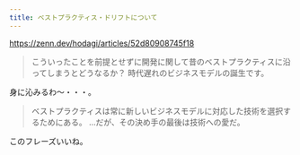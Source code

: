 ```yaml
---
title: ベストプラクティス・ドリフトについて
---
```


https://zenn.dev/hodagi/articles/52d80908745f18

> こういったことを前提とせずに開発に関して昔のベストプラクティスに沿ってしまうとどうなるか？
> 時代遅れのビジネスモデルの誕生です。

身に沁みるわ〜・・・。

> ベストプラクティスは常に新しいビジネスモデルに対応した技術を選択するためにある。
> ...だが、その決め手の最後は技術への愛だ。

このフレーズいいね。

